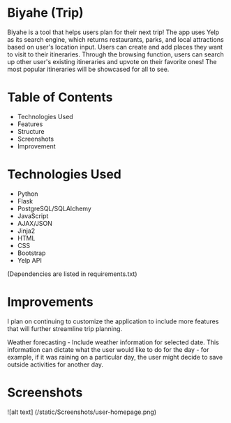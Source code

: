 # Biyahe (Trip)

Biyahe is a tool that helps users plan for their next trip! The app uses Yelp as its search engine, which returns restaurants, parks, and local attractions based on user's location input. Users can create and add places they want to visit to their itineraries. Through the browsing function, users can search up other user's existing itineraries and upvote on their favorite ones! The most popular itineraries will be showcased for all to see. 

# Table of Contents
 - Technologies Used
 - Features
 - Structure
 - Screenshots
 - Improvement

 # Technologies Used
- Python
- Flask
- PostgreSQL/SQLAlchemy
- JavaScript
- AJAX/JSON
- Jinja2
- HTML
- CSS
- Bootstrap
- Yelp API

(Dependencies are listed in requirements.txt)

# Improvements
I plan on continuing to customize the application to include more features that will further streamline trip planning. 

Weather forecasting - Include weather information for selected date. This information can dictate what the user would like to do for the day - for example, if it was raining on a particular day, the user might decide to save outside activities for another day.

# Screenshots
![alt text] (/static/Screenshots/user-homepage.png)